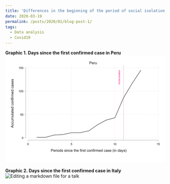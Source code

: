 ```yaml
---
title: 'Differences in the beginning of the period of social isolation compared to Covid19: Peru-Italy'
date: 2020-03-19
permalink: /posts/2020/01/blog-post-1/
tags:
  - Data analysis
  - Covid19
---
```


**Graphic 1. Days since the first confirmed case in Peru**
![Editing a markdown file for a talk](/images/Graph1.png)

**Graphic 2. Days since the first confirmed case in Italy**
![Editing a markdown file for a talk](/images/editing-talk.png)

